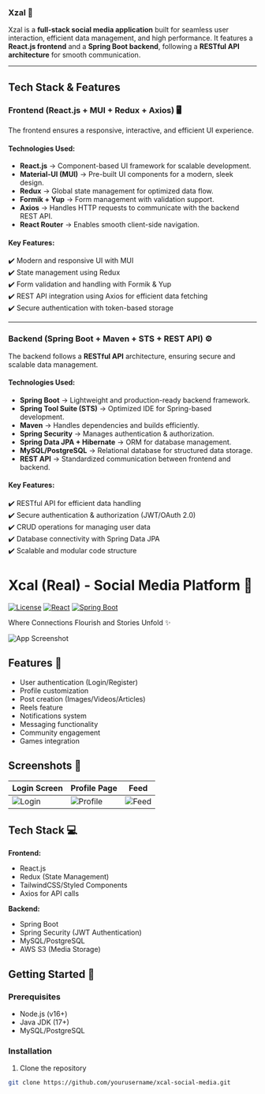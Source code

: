 ### **Xzal** 🚀  

Xzal is a **full-stack social media application** built for seamless user interaction, efficient data management, and high performance. It features a **React.js frontend** and a **Spring Boot backend**, following a **RESTful API architecture** for smooth communication.  

---

## **Tech Stack & Features**  

### **Frontend (React.js + MUI + Redux + Axios) 🖥️**  
The frontend ensures a responsive, interactive, and efficient UI experience.  
#### **Technologies Used:**  
- **React.js** → Component-based UI framework for scalable development.  
- **Material-UI (MUI)** → Pre-built UI components for a modern, sleek design.  
- **Redux** → Global state management for optimized data flow.  
- **Formik + Yup** → Form management with validation support.  
- **Axios** → Handles HTTP requests to communicate with the backend REST API.  
- **React Router** → Enables smooth client-side navigation.  

#### **Key Features:**  
✔️ Modern and responsive UI with MUI  
✔️ State management using Redux  
✔️ Form validation and handling with Formik & Yup  
✔️ REST API integration using Axios for efficient data fetching  
✔️ Secure authentication with token-based storage  

---

### **Backend (Spring Boot + Maven + STS + REST API) ⚙️**  
The backend follows a **RESTful API** architecture, ensuring secure and scalable data management.  
#### **Technologies Used:**  
- **Spring Boot** → Lightweight and production-ready backend framework.  
- **Spring Tool Suite (STS)** → Optimized IDE for Spring-based development.  
- **Maven** → Handles dependencies and builds efficiently.  
- **Spring Security** → Manages authentication & authorization.  
- **Spring Data JPA + Hibernate** → ORM for database management.  
- **MySQL/PostgreSQL** → Relational database for structured data storage.  
- **REST API** → Standardized communication between frontend and backend.  

#### **Key Features:**  
✔️ RESTful API for efficient data handling  
✔️ Secure authentication & authorization (JWT/OAuth 2.0)  
✔️ CRUD operations for managing user data  
✔️ Database connectivity with Spring Data JPA  
✔️ Scalable and modular code structure  

 
 

# Xcal (Real) - Social Media Platform 🌟

[![License](https://img.shields.io/badge/License-MIT-blue.svg)](https://opensource.org/licenses/MIT)
[![React](https://img.shields.io/badge/Frontend-React-blue)](https://reactjs.org/)
[![Spring Boot](https://img.shields.io/badge/Backend-Spring%20Boot-brightgreen)](https://spring.io/projects/spring-boot)

Where Connections Flourish and Stories Unfold ✨

![App Screenshot](https://via.placeholder.com/800x400?text=Xcal+Social+Media+Screenshots)

## Features 🚀

- User authentication (Login/Register)
- Profile customization
- Post creation (Images/Videos/Articles)
- Reels feature
- Notifications system
- Messaging functionality
- Community engagement
- Games integration

## Screenshots 📱

| Login Screen | Profile Page | Feed |
|--------------|--------------|------|
| ![Login](screenshots/login.png) | ![Profile](screenshots/profile.png) | ![Feed](screenshots/feed.png) |

## Tech Stack 💻

**Frontend:**
- React.js
- Redux (State Management)
- TailwindCSS/Styled Components
- Axios for API calls

**Backend:**
- Spring Boot
- Spring Security (JWT Authentication)
- MySQL/PostgreSQL
- AWS S3 (Media Storage)

## Getting Started 🏁

### Prerequisites
- Node.js (v16+)
- Java JDK (17+)
- MySQL/PostgreSQL

### Installation

1. Clone the repository
```bash
git clone https://github.com/yourusername/xcal-social-media.git
 
